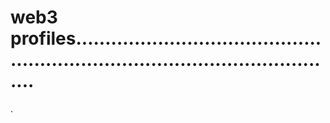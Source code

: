 # web3 profiles...................................................................................................
.
